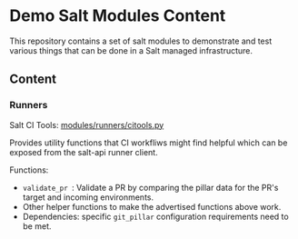# Demo Salt Modules Content

This repository contains a set of salt modules to demonstrate and test various things that can be done in a Salt managed infrastructure.

## Content

### Runners

Salt CI Tools: [modules/runners/citools.py](modules/runners/citools.py)

Provides utility functions that CI workfliws might find helpful which can be exposed from the salt-api runner client.

Functions:
  - `validate_pr `: Validate a PR by comparing the pillar data for the PR's target and incoming environments.
  - Other helper functions to make the advertised functions above work.
  - Dependencies: specific `git_pillar` configuration requirements need to be met.
